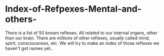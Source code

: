 # Index-of-Refpexes-Mental-and-others-
There is a list of 50 known reflexes. All related to our internal organs, other than our brain. There are millions of other reflexes, usually called mind, spirit, consciousness, etc. We will try to make an index of those reflexes we haven't got names yet..
